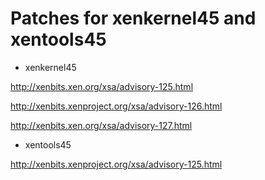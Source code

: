 # Patches for xenkernel45 and xentools45 

- xenkernel45

http://xenbits.xen.org/xsa/advisory-125.html

http://xenbits.xenproject.org/xsa/advisory-126.html

http://xenbits.xen.org/xsa/advisory-127.html

- xentools45

http://xenbits.xenproject.org/xsa/advisory-125.html
